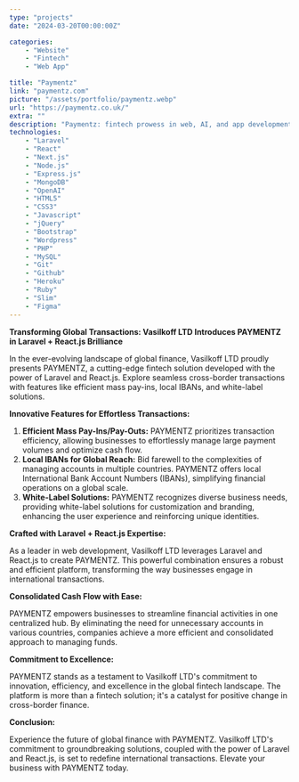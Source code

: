 ```yaml
---
type: "projects"
date: "2024-03-20T00:00:00Z"

categories: 
    - "Website"
    - "Fintech"
    - "Web App"

title: "Paymentz"
link: "paymentz.com"
picture: "/assets/portfolio/paymentz.webp"
url: "https://paymentz.co.uk/"
extra: ""
description: "Paymentz: fintech prowess in web, AI, and app development. Elevate your digital finance experience with innovation"
technologies: 
    - "Laravel"
    - "React"
    - "Next.js"
    - "Node.js"
    - "Express.js"
    - "MongoDB"
    - "OpenAI"
    - "HTML5"
    - "CSS3"
    - "Javascript"
    - "jQuery"
    - "Bootstrap"
    - "Wordpress"
    - "PHP"
    - "MySQL"
    - "Git"
    - "Github"
    - "Heroku"
    - "Ruby"
    - "Slim"
    - "Figma"
---
```

**Transforming Global Transactions: Vasilkoff LTD Introduces PAYMENTZ in Laravel + React.js Brilliance**

In the ever-evolving landscape of global finance, Vasilkoff LTD proudly presents PAYMENTZ, a cutting-edge fintech solution developed with the power of Laravel and React.js. Explore seamless cross-border transactions with features like efficient mass pay-ins, local IBANs, and white-label solutions.

**Innovative Features for Effortless Transactions:**

1. **Efficient Mass Pay-Ins/Pay-Outs:** PAYMENTZ prioritizes transaction efficiency, allowing businesses to effortlessly manage large payment volumes and optimize cash flow.
2. **Local IBANs for Global Reach:** Bid farewell to the complexities of managing accounts in multiple countries. PAYMENTZ offers local International Bank Account Numbers (IBANs), simplifying financial operations on a global scale.
3. **White-Label Solutions:** PAYMENTZ recognizes diverse business needs, providing white-label solutions for customization and branding, enhancing the user experience and reinforcing unique identities.

**Crafted with Laravel + React.js Expertise:**

As a leader in web development, Vasilkoff LTD leverages Laravel and React.js to create PAYMENTZ. This powerful combination ensures a robust and efficient platform, transforming the way businesses engage in international transactions.

**Consolidated Cash Flow with Ease:**

PAYMENTZ empowers businesses to streamline financial activities in one centralized hub. By eliminating the need for unnecessary accounts in various countries, companies achieve a more efficient and consolidated approach to managing funds.

**Commitment to Excellence:**

PAYMENTZ stands as a testament to Vasilkoff LTD's commitment to innovation, efficiency, and excellence in the global fintech landscape. The platform is more than a fintech solution; it's a catalyst for positive change in cross-border finance.

**Conclusion:**

Experience the future of global finance with PAYMENTZ. Vasilkoff LTD's commitment to groundbreaking solutions, coupled with the power of Laravel and React.js, is set to redefine international transactions. Elevate your business with PAYMENTZ today.
